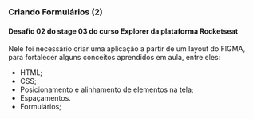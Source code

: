### Criando Formulários (2)

#### Desafio 02 do stage 03 do curso Explorer da plataforma Rocketseat

Nele foi necessário criar uma aplicação a partir de um layout do FIGMA, para fortalecer alguns conceitos aprendidos em aula, entre eles:

- HTML;
- CSS;
- Posicionamento e alinhamento de elementos na tela;
- Espaçamentos.
- Formulários;
